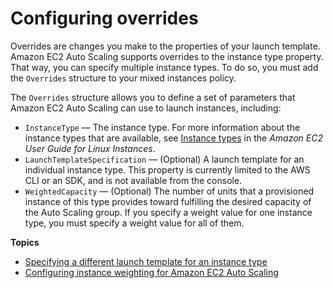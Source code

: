 # Configuring overrides<a name="ec2-auto-scaling-configuring-overrides"></a>

Overrides are changes you make to the properties of your launch template\. Amazon EC2 Auto Scaling supports overrides to the instance type property\. That way, you can specify multiple instance types\. To do so, you must add the `Overrides` structure to your mixed instances policy\.

The `Overrides` structure allows you to define a set of parameters that Amazon EC2 Auto Scaling can use to launch instances, including:
+ `InstanceType` — The instance type\. For more information about the instance types that are available, see [Instance types](https://docs.aws.amazon.com/AWSEC2/latest/UserGuide/instance-types.html) in the *Amazon EC2 User Guide for Linux Instances*\. 
+ `LaunchTemplateSpecification` — \(Optional\) A launch template for an individual instance type\. This property is currently limited to the AWS CLI or an SDK, and is not available from the console\. 
+ `WeightedCapacity` — \(Optional\) The number of units that a provisioned instance of this type provides toward fulfilling the desired capacity of the Auto Scaling group\. If you specify a weight value for one instance type, you must specify a weight value for all of them\.

**Topics**
+ [Specifying a different launch template for an instance type](ec2-auto-scaling-mixed-instances-groups-launch-template-overrides.md)
+ [Configuring instance weighting for Amazon EC2 Auto Scaling](ec2-auto-scaling-mixed-instances-groups-instance-weighting.md)